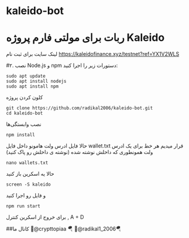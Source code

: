 # kaleido-bot
# ربات برای مولتی فارم پروژه Kaleido 

لینک سایت برای ثبت نام 
https://kaleidofinance.xyz/testnet?ref=YX1V2WLS

#۲. نصب Node.js و npm
دستورات زیر را اجرا کنید:
```
sudo apt update
sudo apt install nodejs
sudo apt install npm
```
کلون کردن پروژه
```
git clone https://github.com/radikal2006/kaleido-bot.git
cd kaleido-bot
```
نصب وابستگی‌ها
```
npm install
```
حالا فایل ادرس ولت هامونو داخل فایل wallet.txt قرار میدیم
هر خط برای یک ادرس ولت
همونطوری که داخلش نوشته شده (نوشته ی داخلش رو پاک کنید)
```
nano wallets.txt
```
حالا یه اسکرین باز کنید
```
screen -S kaleido
```
و فایل رو اجرا کنید
```
npm run start
```

برای خروج از اسکرین کنترل , A + D

##کانال ما 🔸@crypttopiaa 🪂 🔸@radikal1_2006🪂


